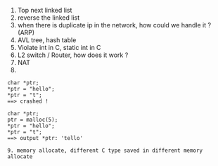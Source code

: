 1. Top next linked list
2. reverse the linked list
3. when there is duplicate ip in the network, how could we handle it ? (ARP)
4. AVL tree, hash table
5. Violate int in C, static int in C
6. L2 switch / Router, how does it work ?
7. NAT 
8. 
```
char *ptr;
*ptr = "hello";
*ptr = "t";
==> crashed !

char *ptr;
ptr = malloc(5);
*ptr = "hello";
*ptr = "t";
==> output *ptr: 'tello'

9. memory allocate, different C type saved in different memory allocate 
